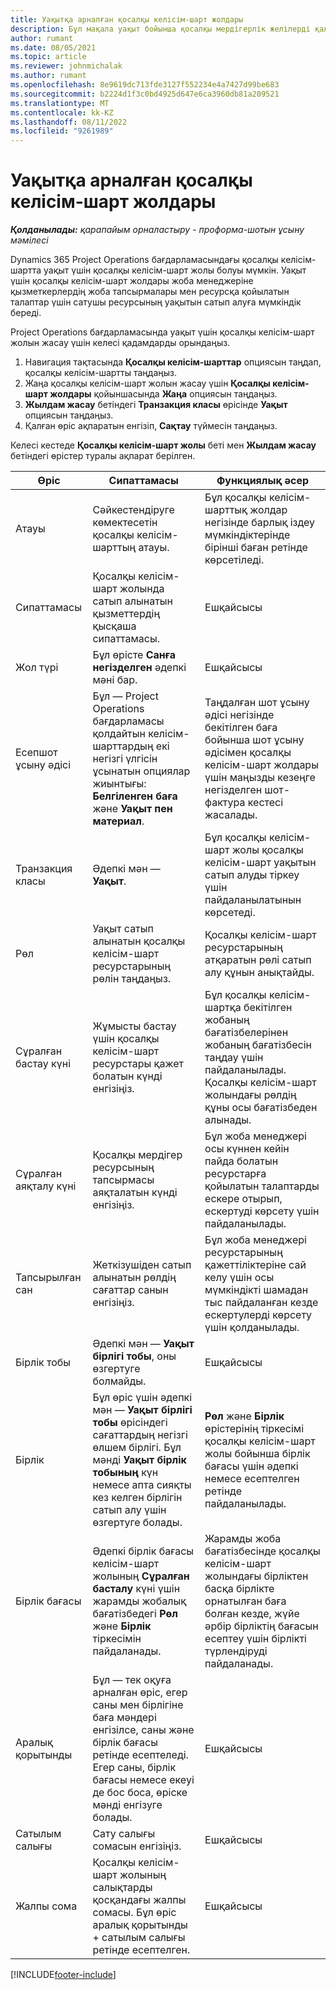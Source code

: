 ```yaml
---
title: Уақытқа арналған қосалқы келісім-шарт жолдары
description: Бұл мақала уақыт бойынша қосалқы мердігерлік желілерді қалай жазу және жеткізушілерден уақытты сатып алуды қалай жазу керектігін түсіндіреді.
author: rumant
ms.date: 08/05/2021
ms.topic: article
ms.reviewer: johnmichalak
ms.author: rumant
ms.openlocfilehash: 8e9619dc713fde3127f552234e4a7427d99be683
ms.sourcegitcommit: b2224d1f3c0bd4925d647e6ca3960db81a209521
ms.translationtype: MT
ms.contentlocale: kk-KZ
ms.lasthandoff: 08/11/2022
ms.locfileid: "9261989"
---
```

# <a name="subcontract-lines-for-time"></a>Уақытқа арналған қосалқы келісім-шарт жолдары

_**Қолданылады:** қарапайым орналастыру - проформа-шотын ұсыну мәмілесі_

Dynamics 365 Project Operations бағдарламасындағы қосалқы келісім-шартта уақыт үшін қосалқы келісім-шарт жолы болуы мүмкін. Уақыт үшін қосалқы келісім-шарт жолдары жоба менеджеріне қызметкерлердің жоба тапсырмалары мен ресурсқа қойылатын талаптар үшін сатушы ресурсының уақытын сатып алуға мүмкіндік береді.

Project Operations бағдарламасында уақыт үшін қосалқы келісім-шарт жолын жасау үшін келесі қадамдарды орындаңыз.

1. Навигация тақтасында **Қосалқы келісім-шарттар** опциясын таңдап, қосалқы келісім-шартты таңдаңыз.
2. Жаңа қосалқы келісім-шарт жолын жасау үшін **Қосалқы келісім-шарт жолдары** қойыншасында **Жаңа** опциясын таңдаңыз.
3. **Жылдам жасау** бетіндегі **Транзакция класы** өрісінде **Уақыт** опциясын таңдаңыз.
4. Қалған өріс ақпаратын енгізіп, **Сақтау** түймесін таңдаңыз.

  Келесі кестеде **Қосалқы келісім-шарт жолы** беті мен **Жылдам жасау** бетіндегі өрістер туралы ақпарат берілген.

| **Өріс** | **Сипаттамасы** | **Функциялық әсер** |
| --- | --- | --- |
| Атауы | Сәйкестендіруге көмектесетін қосалқы келісім-шарттың атауы. | Бұл қосалқы келісім-шарттық жолдар негізінде барлық іздеу мүмкіндіктерінде бірінші баған ретінде көрсетіледі. |
| Сипаттамасы | Қосалқы келісім-шарт жолында сатып алынатын қызметтердің қысқаша сипаттамасы. |Ешқайсысы |
| Жол түрі |   Бұл өрісте **Санға негізделген** әдепкі мәні бар.| Ешқайсысы |
| Есепшот ұсыну әдісі | Бұл — Project Operations бағдарламасы қолдайтын келісім-шарттардың екі негізгі үлгісін ұсынатын опциялар жиынтығы: **Белгіленген баға** және **Уақыт пен материал**. | Таңдалған шот ұсыну әдісі негізінде бекітілген баға бойынша шот ұсыну әдісімен қосалқы келісім-шарт жолдары үшін маңызды кезеңге негізделген шот-фактура кестесі жасалады. |
| Транзакция класы | Әдепкі мән — **Уақыт**. | Бұл қосалқы келісім-шарт жолы қосалқы келісім-шарт уақытын сатып алуды тіркеу үшін пайдаланылатынын көрсетеді. |
| Рөл | Уақыт сатып алынатын қосалқы келісім-шарт ресурстарының рөлін таңдаңыз. | Қосалқы келісім-шарт ресурстарының атқаратын рөлі сатып алу құнын анықтайды. |
| Сұралған бастау күні | Жұмысты бастау үшін қосалқы келісім-шарт ресурстары қажет болатын күнді енгізіңіз. | Бұл қосалқы келісім-шартқа бекітілген жобаның бағатізбелерінен жобаның бағатізбесін таңдау үшін пайдаланылады. Қосалқы келісім-шарт жолындағы рөлдің құны осы бағатізбеден алынады. |
| Сұралған аяқталу күні | Қосалқы мердігер ресурсының тапсырмасы аяқталатын күнді енгізіңіз. | Бұл жоба менеджері осы күннен кейін пайда болатын ресурстарға қойылатын талаптарды ескере отырып, ескертуді көрсету үшін пайдаланылады. |
| Тапсырылған сан | Жеткізушіден сатып алынатын рөлдің сағаттар санын енгізіңіз. | Бұл жоба менеджері ресурстарының қажеттіліктеріне сай келу үшін осы мүмкіндікті шамадан тыс пайдаланған кезде ескертулерді көрсету үшін қолданылады. |
| Бірлік тобы | Әдепкі мән — **Уақыт бірлігі тобы**, оны өзгертуге болмайды. | Ешқайсысы|
| Бірлік | Бұл өріс үшін әдепкі мән — **Уақыт бірлігі тобы** өрісіндегі сағаттардың негізгі өлшем бірлігі. Бұл мәнді **Уақыт бірлік тобының** күн немесе апта сияқты кез келген бірлігін сатып алу үшін өзгертуге болады. | **Рөл** және **Бірлік** өрістерінің тіркесімі қосалқы келісім-шарт жолы бойынша бірлік бағасы үшін әдепкі немесе есептелген ретінде пайдаланылады. |
| Бірлік бағасы | Әдепкі бірлік бағасы келісім-шарт жолының **Сұралған басталу** күні үшін жарамды жобалық бағатізбедегі **Рөл** және **Бірлік** тіркесімін пайдаланады. | Жарамды жоба бағатізбесінде қосалқы келісім-шарт жолындағы бірліктен басқа бірлікте орнатылған баға болған кезде, жүйе әрбір бірліктің бағасын есептеу үшін бірлікті түрлендіруді пайдаланады. |
| Аралық қорытынды |    Бұл — тек оқуға арналған өріс, егер саны мен бірлігіне баға мәндері енгізілсе, саны және бірлік бағасы ретінде есептеледі. Егер саны, бірлік бағасы немесе екеуі де бос боса, өріске мәнді енгізуге болады. | Ешқайсысы|
| Сатылым салығы |   Сату салығы сомасын енгізіңіз. |Ешқайсысы |
| Жалпы сома | Қосалқы келісім-шарт жолының салықтарды қосқандағы жалпы сомасы. Бұл өріс аралық қорытынды + сатылым салығы ретінде есептелген.|Ешқайсысы |

[!INCLUDE[footer-include](../../includes/footer-banner.md)]
